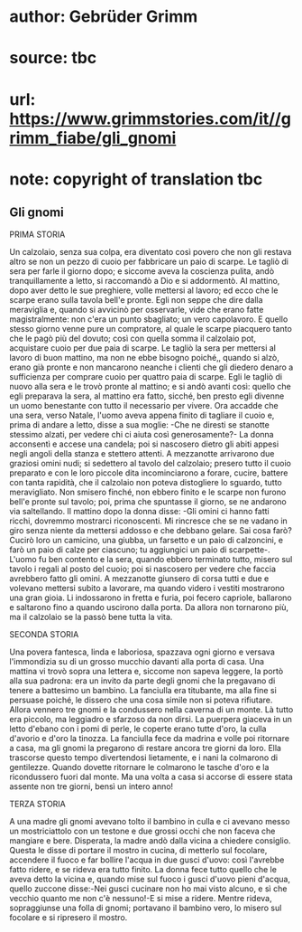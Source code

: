 # author: Gebrüder Grimm
# source: tbc
# url: https://www.grimmstories.com/it//grimm_fiabe/gli_gnomi
# note: copyright of translation tbc

## Gli gnomi 

PRIMA STORIA

Un calzolaio, senza sua colpa, era diventato così povero che non gli
restava altro se non un pezzo di cuoio per fabbricare un paio di scarpe.
Le tagliò di sera per farle il giorno dopo; e siccome aveva la coscienza
pulita, andò tranquillamente a letto, si raccomandò a Dio e si
addormentò. Al mattino, dopo aver detto le sue preghiere, volle mettersi
al lavoro; ed ecco che le scarpe erano sulla tavola bell'e pronte. Egli
non seppe che dire dalla meraviglia e, quando si avvicinò per
osservarle, vide che erano fatte magistralmente: non c'era un punto
sbagliato; un vero capolavoro. E quello stesso giorno venne pure un
compratore, al quale le scarpe piacquero tanto che le pagò più del
dovuto; così con quella somma il calzolaio pot‚ acquistare cuoio per due
paia di scarpe. Le tagliò la sera per mettersi al lavoro di buon
mattino, ma non ne ebbe bisogno poiché‚, quando si alzò, erano già
pronte e non mancarono neanche i clienti che gli diedero denaro a
sufficienza per comprare cuoio per quattro paia di scarpe. Egli le
tagliò di nuovo alla sera e le trovò pronte al mattino; e si andò avanti
così: quello che egli preparava la sera, al mattino era fatto, sicché‚
ben presto egli divenne un uomo benestante con tutto il necessario per
vivere. Ora accadde che una sera, verso Natale, l'uomo aveva appena
finito di tagliare il cuoio e, prima di andare a letto, disse a sua
moglie: -Che ne diresti se stanotte stessimo alzati, per vedere chi ci
aiuta così generosamente?- La donna acconsentì e accese una candela; poi
si nascosero dietro gli abiti appesi negli angoli della stanza e
stettero attenti. A mezzanotte arrivarono due graziosi omini nudi; si
sedettero al tavolo del calzolaio; presero tutto il cuoio preparato e
con le loro piccole dita incominciarono a forare, cucire, battere con
tanta rapidità, che il calzolaio non poteva distogliere lo sguardo,
tutto meravigliato. Non smisero finché‚ non ebbero finito e le scarpe
non furono bell'e pronte sul tavolo; poi, prima che spuntasse il
giorno, se ne andarono via saltellando. Il mattino dopo la donna disse:
-Gli omini ci hanno fatti ricchi, dovremmo mostrarci riconoscenti. Mi
rincresce che se ne vadano in giro senza niente da mettersi addosso e
che debbano gelare. Sai cosa farò? Cucirò loro un camicino, una giubba,
un farsetto e un paio di calzoncini, e farò un paio di calze per
ciascuno; tu aggiungici un paio di scarpette-. L'uomo fu ben contento e
la sera, quando ebbero terminato tutto, misero sul tavolo i regali al
posto del cuoio; poi si nascosero per vedere che faccia avrebbero fatto
gli omini. A mezzanotte giunsero di corsa tutti e due e volevano
mettersi subito a lavorare, ma quando videro i vestiti mostrarono una
gran gioia. Li indossarono in fretta e furia, poi fecero capriole,
ballarono e saltarono fino a quando uscirono dalla porta. Da allora non
tornarono più, ma il calzolaio se la passò bene tutta la vita.

SECONDA STORIA

Una povera fantesca, linda e laboriosa, spazzava ogni giorno e versava
l'immondizia su di un grosso mucchio davanti alla porta di casa. Una
mattina vi trovò sopra una lettera e, siccome non sapeva leggere, la
portò alla sua padrona: era un invito da parte degli gnomi che la
pregavano di tenere a battesimo un bambino. La fanciulla era titubante,
ma alla fine si persuase poiché‚ le dissero che una cosa simile non si
poteva rifiutare. Allora vennero tre gnomi e la condussero nella caverna
di un monte. Là tutto era piccolo, ma leggiadro e sfarzoso da non dirsi.
La puerpera giaceva in un letto d'ebano con i pomi di perle, le coperte
erano tutte d'oro, la culla d'avorio e d'oro la tinozza. La fanciulla
fece da madrina e volle poi ritornare a casa, ma gli gnomi la pregarono
di restare ancora tre giorni da loro. Ella trascorse questo tempo
divertendosi lietamente, e i nani la colmarono di gentilezze. Quando
dovette ritornare le colmarono le tasche d'oro e la ricondussero fuori
dal monte. Ma una volta a casa si accorse di essere stata assente non
tre giorni, bensì un intero anno!

TERZA STORIA

A una madre gli gnomi avevano tolto il bambino in culla e ci avevano
messo un mostriciattolo con un testone e due grossi occhi che non faceva
che mangiare e bere. Disperata, la madre andò dalla vicina a chiedere
consiglio. Questa le disse di portare il mostro in cucina, di metterlo
sul focolare, accendere il fuoco e far bollire l'acqua in due gusci
d'uovo: così l'avrebbe fatto ridere, e se rideva era tutto finito. La
donna fece tutto quello che le aveva detto la vicina e, quando mise sul
fuoco i gusci d'uovo pieni d'acqua, quello zuccone disse:-Nei gusci
cucinare non ho mai visto alcuno, e sì che vecchio quanto me non c'è
nessuno!-E si mise a ridere. Mentre rideva, sopraggiunse una folla di
gnomi; portavano il bambino vero, lo misero sul focolare e si ripresero
il mostro.
